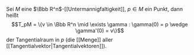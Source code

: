 Sei $M$ eine $\Bbb R^n$-[[Untermannigfaltigkeit]], $p \in M$ ein Punkt, dann heißt 
$$T_pM = \{v \in \Bbb R^n \mid \exists \gamma : \gamma(0) = p \wedge \gamma'(0) = v\}$$
der Tangentialraum in $p$ (die [[Menge]] aller [[Tangentialvektor|Tangentialvektoren]]).